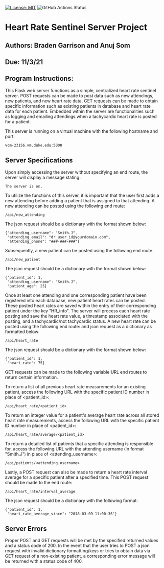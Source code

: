 [![License: MIT](https://img.shields.io/badge/License-MIT-yellow.svg)](https://github.com/BME547-Fall2021/heart-rate-sentinel-server-anuj-braden/blob/main/LICENSE.txt)
![GitHub Actions Status](https://github.com/BME547-Fall2021/heart-rate-sentinel-server-anuj-braden/actions/workflows/pytest_runner.yml/badge.svg)

# Heart Rate Sentinel Server Project

## Authors: Braden Garrison and Anuj Som

## Due: 11/3/21

## Program Instructions:

This Flask web server functions as a simple, centralized heart rate sentinel server.
POST requests can be made to post data such as new attendings, new patients, and new heart rate data.
GET requests can be made to obtain specific information such as existing patients in database and heart rate data for each patient.
Embedded within the server are functionalities such as logging and emailing attendings when a tachycardic heart rate is posted for a patient.

This server is running on a virtual machine with the following hostname and port:

```vcm-23156.vm.duke.edu:5000```

## Server Specifications

Upon simply accessing the server without specifying an end route, the server will display a message stating:

```The server is on.```

To utilize the functions of this server, it is important that the user first adds a new attending before adding a patient that is assigned to that attending.
A new attending can be posted using the following end route:

```/api/new_attending```

The json request should be a dictionary with the format shown below:

```
{"attending_username": "Smith.J", 
 "attending_email": "dr_user_id@yourdomain.com",
 "attending_phone": "###-###-###"}
```

Subsequently, a new patient can be posted using the following end route:

```/api/new_patient```

The json request should be a dictionary with the format shown below:

```
{"patient_id": 1,
 "attending_username": "Smith.J",
 "patient_age": 25}
```

Once at least one attending and one corresponding patient have been registered into each database, new patient heart rates can be posted. 
These posted heart rates are saved within the entry of their corresponding patient under the key "HR_info".
The server will process each heart rate posting and save the heart rate value, a timestamp associated with the posting, and a  tachycardic/not tachycardic status.
A new heart rate can be posted using the following end route: and json request as a dictionary as formatted below:

```/api/heart_rate```

The json request should be a dictionary with the format shown below:

```
{"patient_id": 1,
 "heart_rate": 75}
```


GET requests can be made to the following variable URL end routes to return certain information.

To return a list of all previous heart rate measurements for an existing patient, access the following URL
with the specific patient ID number in place of <patient_id>:

```/api/heart_rate/<patient_id>```

To return an integer value for a patient's average heart rate across all stored heart rate measurements, access 
the following URL with the specific patient ID number in place of <patient_id>:

```/api/heart_rate/average/<patient_id>```

To return a detailed list of patients that a specific attending is responsible for, access the following URL
with the attending username (in format "Smith.J") in place of <attending_username>:

```/api/patients/<attending_username>```


Lastly, a POST request can also be made to return a heart rate interval average for a specific patient
after a specified time. This POST request should be made to the end route:

```/api/heart_rate/interval_average```

The json request should be a dictionary with the following format:

```
{"patient_id": 1,
 "heart_rate_average_since": "2018-03-09 11:00:36"}
```

## Server Errors

Proper POST and GET requests will be met by the specified returned values and a status code of 200.
In the event that the user tries to POST a json request with invalid dictionary formatting/keys or 
tries to obtain data via GET request of a non-existing patient, a corresponding error message will be returned 
with a status code of 400.
